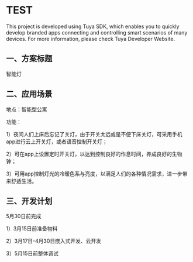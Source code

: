 # TEST
This project is developed using Tuya SDK, which enables you to quickly develop branded apps connecting and controlling smart scenarios of many devices.         For more information, please check Tuya Developer Website.

一、方案标题
----
智能灯

二、应用场景
----

地点：智能型公寓

功能：

1）夜间人们上床后忘记了关灯，由于开关太远或是不便下床关灯，可采用手机app进行云上开关灯，或者语音控制开关灯；

2）可在app上设置定时开关灯，以达到控制良好的作息时间，养成良好的生物钟；

3）可用app控制灯光的冷暖色系与亮度，以满足人们的各种情况需求，进一步带来舒适生活。

三、开发计划
----
5月30日前完成

1）3月15日前准备物料

2）3月17日-4月30日嵌入式开发、云开发

3）5月15日前整体调试

